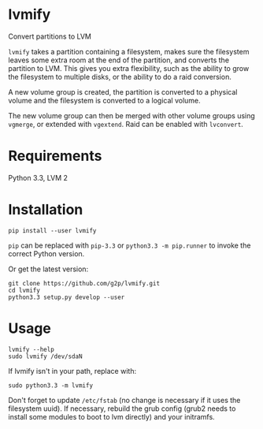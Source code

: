 # lvmify

Convert partitions to LVM

`lvmify` takes a partition containing a filesystem, makes sure the
filesystem leaves some extra room at the end of the partition, and
converts the partition to LVM. This gives you extra flexibility,
such as the ability to grow the filesystem to multiple disks, or
the ability to do a raid conversion.

A new volume group is created, the partition is converted to a physical
volume and the filesystem is converted to a logical volume.

The new volume group can then be merged with other volume groups using
`vgmerge`, or extended with `vgextend`. Raid can be enabled with
`lvconvert`.

# Requirements

Python 3.3, LVM 2

# Installation

    pip install --user lvmify

`pip` can be replaced with `pip-3.3` or `python3.3 -m pip.runner` to
invoke the correct Python version.

Or get the latest version:

    git clone https://github.com/g2p/lvmify.git
    cd lvmify
    python3.3 setup.py develop --user

# Usage

    lvmify --help
    sudo lvmify /dev/sdaN

If lvmify isn't in your path, replace with:

    sudo python3.3 -m lvmify

Don't forget to update `/etc/fstab` (no change is necessary if it uses
the filesystem uuid). If necessary, rebuild the grub config (grub2
needs to install some modules to boot to lvm directly) and your
initramfs.


